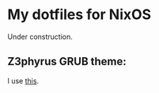# My dotfiles for NixOS

Under construction.

## Z3phyrus GRUB theme:

I use [this](https://github.com/hotaru-py/rog-grub).

